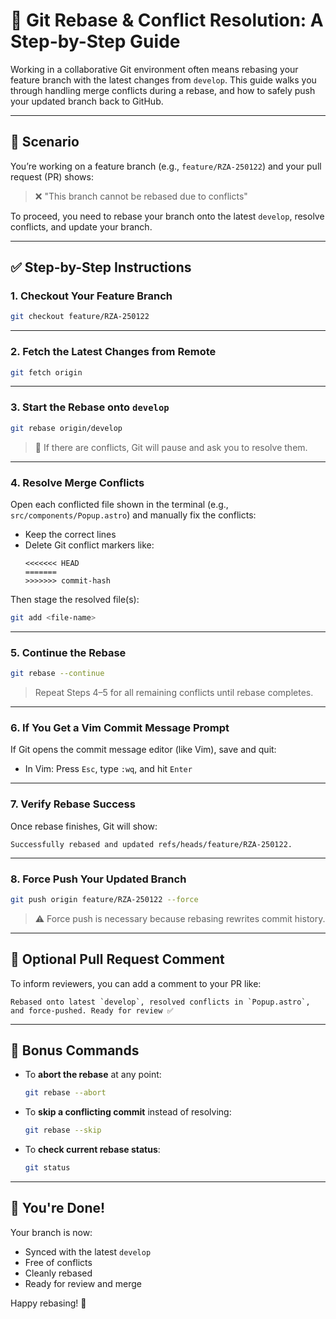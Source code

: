 # 🚀 Git Rebase & Conflict Resolution: A Step-by-Step Guide

Working in a collaborative Git environment often means rebasing your feature branch with the latest changes from `develop`. This guide walks you through handling merge conflicts during a rebase, and how to safely push your updated branch back to GitHub.

---

## 🧭 Scenario

You’re working on a feature branch (e.g., `feature/RZA-250122`) and your pull request (PR) shows:

> ❌ "This branch cannot be rebased due to conflicts"

To proceed, you need to rebase your branch onto the latest `develop`, resolve conflicts, and update your branch.

---

## ✅ Step-by-Step Instructions

### 1. Checkout Your Feature Branch

```bash
git checkout feature/RZA-250122
```

---

### 2. Fetch the Latest Changes from Remote

```bash
git fetch origin
```

---

### 3. Start the Rebase onto `develop`

```bash
git rebase origin/develop
```

> 🔄 If there are conflicts, Git will pause and ask you to resolve them.

---

### 4. Resolve Merge Conflicts

Open each conflicted file shown in the terminal (e.g., `src/components/Popup.astro`) and manually fix the conflicts:
- Keep the correct lines
- Delete Git conflict markers like:
  ```text
  <<<<<<< HEAD
  =======
  >>>>>>> commit-hash
  ```

Then stage the resolved file(s):

```bash
git add <file-name>
```

---

### 5. Continue the Rebase

```bash
git rebase --continue
```

> Repeat Steps 4–5 for all remaining conflicts until rebase completes.

---

### 6. If You Get a Vim Commit Message Prompt

If Git opens the commit message editor (like Vim), save and quit:
- In Vim: Press `Esc`, type `:wq`, and hit `Enter`

---

### 7. Verify Rebase Success

Once rebase finishes, Git will show:

```text
Successfully rebased and updated refs/heads/feature/RZA-250122.
```

---

### 8. Force Push Your Updated Branch

```bash
git push origin feature/RZA-250122 --force
```

> ⚠️ Force push is necessary because rebasing rewrites commit history.

---

## 📝 Optional Pull Request Comment

To inform reviewers, you can add a comment to your PR like:

```text
Rebased onto latest `develop`, resolved conflicts in `Popup.astro`, and force-pushed. Ready for review ✅
```

---

## 🧯 Bonus Commands

- To **abort the rebase** at any point:
  ```bash
  git rebase --abort
  ```

- To **skip a conflicting commit** instead of resolving:
  ```bash
  git rebase --skip
  ```

- To **check current rebase status**:
  ```bash
  git status
  ```

---

## 🏁 You're Done!

Your branch is now:
- Synced with the latest `develop`
- Free of conflicts
- Cleanly rebased
- Ready for review and merge

Happy rebasing! 🎉